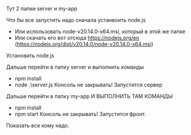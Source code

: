 Тут 2 папки server и my-app

Что бы все запустить надо сначала устанвоить node.js
- Или использовать node-v20.14.0-x64.msi, который в этой же папке
- Или скачать его вот отсюда https://nodejs.org/en (https://nodejs.org/dist/v20.14.0/node-v20.14.0-x64.msi)

Установить node.js


Дальше перейти в папку server  и выполнить команды
- npm install 
- node .\server.js
Консоль не закрывать! Запустится сервер

Дальше перейти в папку my-app И ВЫПОЛНИТЬ ТАМ КОМАНДЫ
- npm install
- npm start 
Консоль не закрывать! Запустится фронт.

Показать все кому надо. 